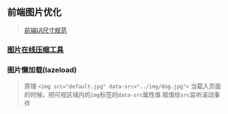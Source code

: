 ## 前端图片优化
> [前端UI尺寸规范](http://tool.lanrentuku.com/guifan/ui.html)

### [图片在线压缩工具](http://optimizilla.com/zh/)

### 图片懒加载(lazeload)
> 原理 `<img src="default.jpg" data-src="../img/dog.jpg">`
> 当载入页面的时候，把可视区域内的`img`标签的`data-src`属性值
> 赋值给`src`监听滚动事件